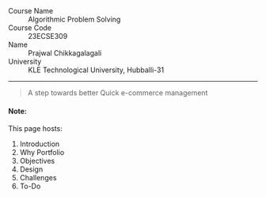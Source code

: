 <dl>
<dt>Course Name</dt>
<dd>Algorithmic Problem Solving</dd>
<dt>Course Code</dt>
<dd>23ECSE309</dd>
<dt>Name</dt>
<dd>Prajwal Chikkagalagali</dd>
<dt>University</dt>
<dd>KLE Technological University, Hubballi-31</dd>
</dl>

* * *

> A step towards better Quick e-commerce management
>

#### Note:
This page hosts:

1. Introduction
2. Why Portfolio
3. Objectives
4. Design
5. Challenges
6. To-Do
